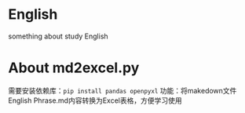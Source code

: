 # English
something about study English

# About md2excel.py
需要安装依赖库：`pip install pandas openpyxl`
功能：将makedown文件English Phrase.md内容转换为Excel表格，方便学习使用
